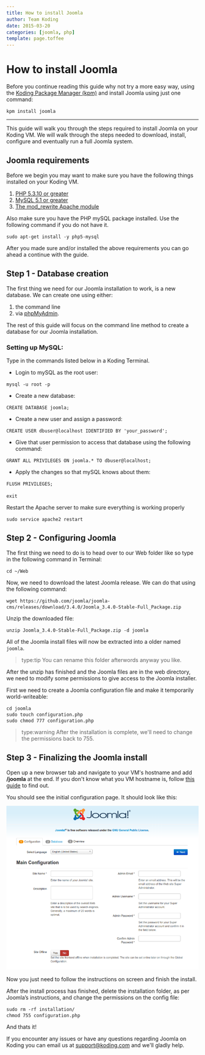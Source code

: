```yaml
---
title: How to install Joomla
author: Team Koding
date: 2015-03-20
categories: [joomla, php]
template: page.toffee
---
```


# How to install Joomla

Before you continue reading this guide why not try a more easy way, using the [Koding Package Manager (kpm)](http://learn.koding.com/guides/getting-started-kpm/) and install Joomla using just one command:

```
kpm install joomla
```

***

This guide will walk you through the steps required to install Joomla on your Koding VM. We will walk through the steps needed to download, install, configure and eventually run a full Joomla system.

## Joomla requirements

Before we begin you may want to make sure you have the following things installed on your Koding VM.

1. [PHP 5.3.10 or greater](http://learn.koding.com/guides/installing-php/)
2. [MySQL 5.1 or greater](http://learn.koding.com/guides/installing-mysql/)
3. [The mod_rewrite Apache module](http://learn.koding.com/guides/general-htaccess/#rewriteengine-amp-mod_rewrite)

Also make sure you have the PHP mySQL package installed. Use the following command if you do not have it.

```
sudo apt-get install -y php5-mysql
```

After you made sure and/or installed the above requirements you can go ahead a continue with the guide.

## Step 1 - Database creation

The first thing we need for our Joomla installation to work, is a new database. We can create one using either:
1. the command line
2. via [phpMyAdmin](http://learn.koding.com/guides/install-phpmyadmin/).

The rest of this guide will focus on the command line method to create a database for our Joomla installation.

### Setting up MySQL:

Type in the commands listed below in a Koding Terminal.

* Login to mySQL as the root user:

```
mysql -u root -p
```

* Create a new database:

```
CREATE DATABASE joomla;
```

* Create a new user and assign a password:

```
CREATE USER dbuser@localhost IDENTIFIED BY 'your_password';
```

* Give that user permission to access that database using the following command:

```
GRANT ALL PRIVILEGES ON joomla.* TO dbuser@localhost;
```

* Apply the changes so that mySQL knows about them:

```
FLUSH PRIVILEGES;

exit
```

Restart the Apache server to make sure everything is working properly

```
sudo service apache2 restart
```

## Step 2 - Configuring Joomla

The first thing we need to do is to head over to our Web folder like so type in the following command in Terminal:

```
cd ~/Web
```

Now, we need to download the latest Joomla release. We can do that using the following command:

```
wget https://github.com/joomla/joomla-cms/releases/download/3.4.0/Joomla_3.4.0-Stable-Full_Package.zip
```

Unzip the downloaded file:

```
unzip Joomla_3.4.0-Stable-Full_Package.zip -d joomla
```

All of the Joomla install files will now be extracted into a older named `joomla`.

> type:tip
> You can rename this folder afterwords anyway you like.

After the unzip has finished and the Joomla files are in the web directory, we need to modify some permissions to give access to the Joomla installer.

First we need to create a Joomla configuration file and make it temporarily world-writeable:

```
cd joomla
sudo touch configuration.php
sudo chmod 777 configuration.php
```

> type:warning
> After the installation is complete, we'll need to change the permissions back to 755.

## Step 3 - Finalizing the Joomla install

Open up a new browser tab and navigate to your VM's hostname and add **/joomla** at the end. If you don't know what you VM hostname is, follow [this guide](http://learn.koding.com/faq/vm-hostname/) to find out.

You should see the initial configuration page. It should look like this:

![Joomla 1](jm1.png)

Now you just need to follow the instructions on screen and finish the install.


After the install process has finished, delete the installation folder, as per Joomla’s instructions, and change the permissions on the config file:

```
sudo rm -rf installation/
chmod 755 configuration.php
```

And thats it!

If you encounter any issues or have any questions regarding Joomla on Koding you can email us at [support@koding.com](mailto:support@koding.com) and we'll gladly help.